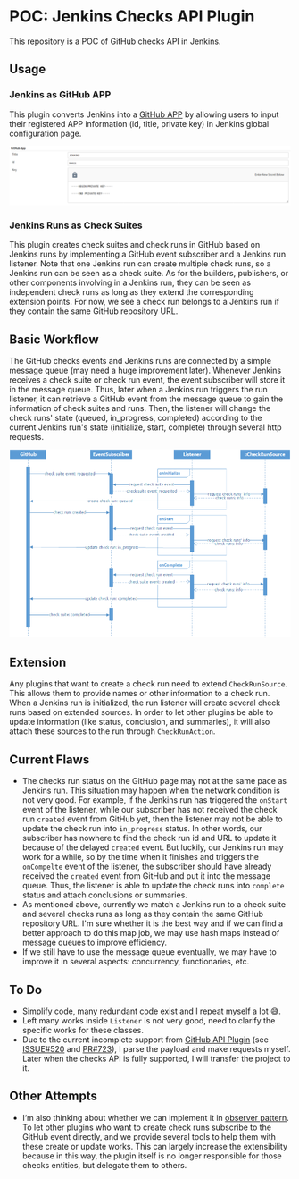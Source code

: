 # POC: Jenkins Checks API Plugin

This repository is a POC of GitHub checks API in Jenkins.

## Usage
### Jenkins as GitHub APP
This plugin converts Jenkins into a [GitHub APP](https://developer.github.com/apps/about-apps/) 
by allowing users to input their registered APP information (id, title, private key) in
Jenkins global configuration page.

![global-configuration](doc/app-configuration.png)

### Jenkins Runs as Check Suites
This plugin creates check suites and check runs in GitHub based on Jenkins runs 
by implementing a GitHub event subscriber and a Jenkins run listener. Note that 
one Jenkins run can create multiple check runs, so a Jenkins run can be seen as 
a check suite. As for the builders, publishers, or other components involving in a 
Jenkins run, they can be seen as independent check runs as long as they extend the corresponding
extension points. For now, we see a check run belongs to a Jenkins run if they contain the
same GitHub repository URL.

## Basic Workflow
The GitHub checks events and Jenkins runs are connected by a simple message queue (may need a huge improvement
later). Whenever Jenkins receives a check suite or check run event, the event subscriber will
store it in the message queue. Thus, later when a Jenkins run triggers the run listener, it can retrieve 
a GitHub event from the message queue to gain the information of check suites and runs. Then, the listener 
will change the check runs' state (queued, in_progress, completed) according to the current Jenkins run's state 
(initialize, start, complete) through several http requests.

![workflow](doc/workflow.png)

## Extension
Any plugins that want to create a check run need to extend `CheckRunSource`. This allows them to provide names or 
other information to a check run. When a Jenkins run is initialized, the run listener will create several 
check runs based on extended sources. In order to let other plugins be able to update information 
(like status, conclusion, and summaries), it will also attach these sources to the run through 
`CheckRunAction`.

## Current Flaws
* The checks run status on the GitHub page may not at the same pace as Jenkins run. This situation may happen when the
 network condition is not very good. For example, if the Jenkins run has triggered the `onStart` event of the listener, 
 while our subscriber has not received the check run `created` event from GitHub yet, then the listener may not be able to
 update the check run into `in_progress` status. In other words, our subscriber has nowhere to find the check run id and URL
 to update it because of the delayed `created` event. But luckily, our Jenkins run may work for a while, 
 so by the time when it finishes and triggers the `onCompelte` event of the listener, the subscriber 
 should have already received the `created` event from GitHub and put it into the message queue. Thus, 
 the listener is able to update the check runs into `complete` status and attach conclusions or summaries.
* As mentioned above, currently we match a Jenkins run to a check suite and several checks runs as long as they contain the same GitHub repository URL. I'm sure whether it is the best way 
  and if we can find a better approach to do this map job, we may use hash maps instead of message queues
  to improve efficiency.
* If we still have to use the message queue eventually, we may have to improve it in several aspects: concurrency, functionaries, etc.  

## To Do
* Simplify code, many redundant code exist and I repeat myself a lot :sweat_smile:.
* Left many works inside `Listener` is not very good, need to clarify the specific works for these classes.
* Due to the current incomplete support from [GitHub API Plugin](https://github.com/jenkinsci/github-api-plugin) (see [ISSUE#520](https://github.com/github-api/github-api/issues/520) 
and [PR#723](https://github.com/github-api/github-api/pull/723)), I parse the payload and make requests myself. Later 
when the checks API is fully supported, I will transfer the project to it.

## Other Attempts
* I‘m also thinking about whether we can implement it in [observer pattern](https://en.wikipedia.org/wiki/Observer_pattern). 
  To let other plugins who want to create check runs subscribe to the GitHub event directly, and we provide several tools 
  to help them with these create or update works. This can largely increase the extensibility because in this way, the 
  plugin itself is no longer responsible for those checks entities, but delegate them to others.
